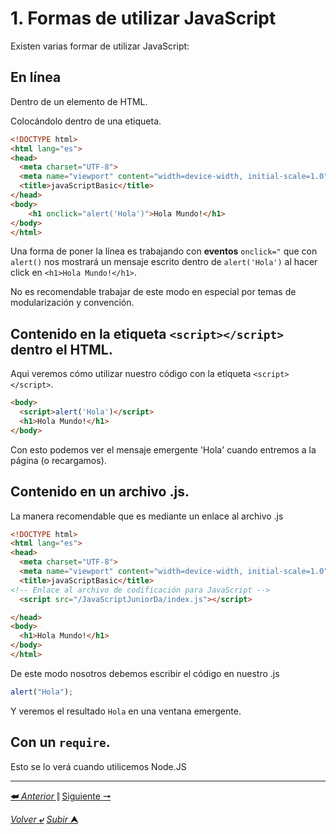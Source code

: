 # 1. Formas de utilizar JavaScript

Existen varias formar de utilizar JavaScript:

## En línea 

Dentro de un elemento de HTML.

Colocándolo dentro de una etiqueta.

```HTML
<!DOCTYPE html>
<html lang="es">
<head>
  <meta charset="UTF-8">
  <meta name="viewport" content="width=device-width, initial-scale=1.0">
  <title>javaScriptBasic</title>
</head>
<body>
    <h1 onclick="alert('Hola')">Hola Mundo!</h1>
</body>
</html>
```
Una forma de poner la línea es trabajando con **eventos** `onclick="` que con `alert()` nos mostrará un mensaje escrito dentro de `alert('Hola')` al hacer click en `<h1>Hola Mundo!</h1>`.

No es recomendable trabajar de este modo en especial por temas de modularización y convención.

## Contenido en la etiqueta `<script></script>` dentro el HTML.

Aqui veremos cómo utilizar nuestro código con la etiqueta `<script></script>`.

```html
<body>
  <script>alert('Hola')</script>
  <h1>Hola Mundo!</h1>
</body>
```
Con esto podemos ver el mensaje emergente 'Hola' cuando entremos a la página (o recargamos).

## Contenido en un archivo .js.

La manera recomendable que es mediante un enlace al archivo .js

```html
<!DOCTYPE html>
<html lang="es">
<head>
  <meta charset="UTF-8">
  <meta name="viewport" content="width=device-width, initial-scale=1.0">
  <title>javaScriptBasic</title>
<!-- Enlace al archivo de codificación para JavaScript -->
  <script src="/JavaScriptJuniorDa/index.js"></script> 

</head>
<body>
  <h1>Hola Mundo!</h1>
</body>
</html>
```
De este modo  nosotros debemos escribir el código en nuestro .js

```js
alert("Hola");
```
Y veremos el resultado ``Hola`` en una ventana emergente.

## Con un `require`.

Esto se lo verá cuando utilicemos Node.JS

---

[**&#11176;** *Anterior* &#11007;](/JavaScriptJuniorDa/README.md "Menú Inicial") 
[Siguiente **&#129042;**](/JavaScriptJuniorDa/02variables.md "Variables")

[*Volver* **&ldca;**](/JavaScriptJuniorDa/README.md "Regresar a página Principal") 
[*Subir* **&#11165;**](# "Ir al título")
